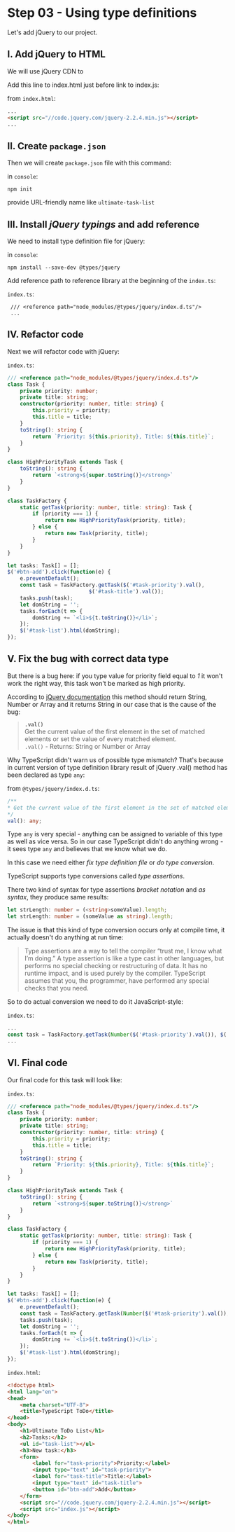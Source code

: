 # Step 03 - Using type definitions

Let's add jQuery to our project.

## I. Add jQuery to HTML
We will use jQuery CDN to 

Add this line to index.html just before link to index.js: 

from `index.html`:
```html
...
<script src="//code.jquery.com/jquery-2.2.4.min.js"></script>
...
```
## II. Create `package.json`
Then we will create `package.json` file with this command:

in `console`:
````
npm init
````
provide URL-friendly name like `ultimate-task-list`

## III. Install *jQuery typings* and add reference

We need to install type definition file for jQuery:

in `console`:

````
npm install --save-dev @types/jquery
````

Add reference path to reference library at the beginning of the `index.ts`:

`index.ts`:
```
 /// <reference path="node_modules/@types/jquery/index.d.ts"/>
 ...
```

## IV. Refactor code
Next we will refactor code with jQuery:

`index.ts`:

````typescript
/// <reference path="node_modules/@types/jquery/index.d.ts"/>
class Task {
    private priority: number;
    private title: string;
    constructor(priority: number, title: string) {
        this.priority = priority;
        this.title = title;
    }
    toString(): string {
        return `Priority: ${this.priority}, Title: ${this.title}`;         
    }
}

class HighPriorityTask extends Task {
    toString(): string {
        return `<strong>${super.toString()}</strong>`
    }
}

class TaskFactory {
    static getTask(priority: number, title: string): Task {
        if (priority === 1) {
            return new HighPriorityTask(priority, title);
        } else {
            return new Task(priority, title);
        }
    } 
}

let tasks: Task[] = [];
$('#btn-add').click(function(e) {
    e.preventDefault();
    const task = TaskFactory.getTask($('#task-priority').val(), 
                          $('#task-title').val());
    tasks.push(task);
    let domString = '';
    tasks.forEach(t => {
        domString += `<li>${t.toString()}</li>`;
    });
    $('#task-list').html(domString);
});
````

## V. Fix the bug with correct data type

But there is a bug here: if you type value for priority field equal to *1* it won't work the right way, 
this task won't be marked as high priority.

According to [jQuery documentation](http://api.jquery.com/val/) this method should return String, Number or Array 
and it returns String in our case that is the cause of the bug:  
> **`.val()`**<br>
> Get the current value of the first element in the set of matched elements or set the value of every matched element.<br>
> `.val()` - Returns: String or Number or Array

Why TypeScript didn't warn us of possible type mismatch? That's because in current version of type definition 
library result of jQuery .val() method has been declared as type `any`:

from `@types/jquery/index.d.ts`:

```typescript
/**
* Get the current value of the first element in the set of matched elements.
*/
val(): any;
```

Type `any` is very special - anything can be assigned to variable of this type as well as vice versa. 
So in our case TypeScript didn't do anything wrong - it sees type `any` and believes that we know what we do.

In this case we need either *fix type definition file* or *do type conversion*.

TypeScript supports type conversions called *type assertions*.

There two kind of syntax for type assertions *bracket notation* and *as syntax*, they produce same results:

````typescript
let strLength: number = (<string>someValue).length;
let strLength: number = (someValue as string).length;
````

The issue is that this kind of type conversion occurs only at compile time, it actually doesn't do
anything at run time:

> Type assertions are a way to tell the compiler “trust me, I know what I’m doing.” A type assertion is like a type cast in other languages, but performs no special checking or restructuring of data. It has no runtime impact, and is used purely by the compiler. TypeScript assumes that you, the programmer, have performed any special checks that you need.

So to do actual conversion we need to do it JavaScript-style:

`index.ts`:

```typescript
...
const task = TaskFactory.getTask(Number($('#task-priority').val()), $('#task-title').val());
...                       
```                    

## VI. Final code

Our final code for this task will look like:

`index.ts`:

```typescript
/// <reference path="node_modules/@types/jquery/index.d.ts"/>
class Task {
    private priority: number;
    private title: string;
    constructor(priority: number, title: string) {
        this.priority = priority;
        this.title = title;
    }
    toString(): string {
        return `Priority: ${this.priority}, Title: ${this.title}`;         
    }
}

class HighPriorityTask extends Task {
    toString(): string {
        return `<strong>${super.toString()}</strong>`
    }
}

class TaskFactory {
    static getTask(priority: number, title: string): Task {
        if (priority === 1) {
            return new HighPriorityTask(priority, title);
        } else {
            return new Task(priority, title);
        }
    } 
}

let tasks: Task[] = [];
$('#btn-add').click(function(e) {
    e.preventDefault();
    const task = TaskFactory.getTask(Number($('#task-priority').val()), $('#task-title').val());
    tasks.push(task);
    let domString = '';
    tasks.forEach(t => {
        domString += `<li>${t.toString()}</li>`;
    });
    $('#task-list').html(domString);
});
```

`index.html`:

```html
<!doctype html>
<html lang="en">
<head>
    <meta charset="UTF-8">
    <title>TypeScript ToDo</title>
</head>
<body>
    <h1>Ultimate ToDo List</h1>
    <h2>Tasks:</h2>
    <ul id="task-list"></ul>
    <h3>New task:</h3>
    <form>
        <label for="task-priority">Priority:</label>
        <input type="text" id="task-priority">
        <label for="task-title">Title:</label>
        <input type="text" id="task-title">
        <button id="btn-add">Add</button>
    </form>
    <script src="//code.jquery.com/jquery-2.2.4.min.js"></script>
    <script src="index.js"></script>
</body>
</html>
```
